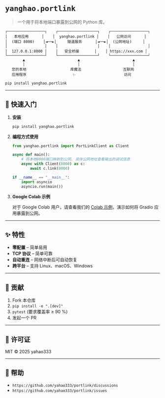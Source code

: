 # `yanghao.portlink`

> 一个用于将本地端口暴露到公网的 Python 库。

```
┌─────────────────┐    ┌──────────────────┐    ┌─────────────────┐
│   本地应用      │    │  yanghao.portlink │    │   公网访问      │
│  (端口 8000)    │◄──►│     隧道服务      │◄──►│  (公网地址)     │
│                 │    │                  │    │                 │
│  127.0.0.1:8000 │    │   安全桥接       │    │ https://xxx.com │
└─────────────────┘    └──────────────────┘    └─────────────────┘
        ▲                        ▲                        ▲
        │                        │                        │
   您的本地                    库魔法                   互联网
   应用程序                     ✨                      访问
```

```bash
pip install yanghao.portlink
```

---

## 🚀 快速入门

1.  **安装**
    ```bash
    pip install yanghao.portlink
    ```

2.  **编程方式使用**

    ```python
    from yanghao.portlink import PortLinkClient as Client

    async def main():
        # 将本地8000端口映射到公网, 具体公网地址查看输出的调试信息
        async with Client(8000) as c:
            await c.link(8000)

    if __name__ == "__main__":
        import asyncio
        asyncio.run(main())
    ```

3.  **Google Colab 示例**

    对于 Google Colab 用户，请查看我们的 [Colab 示例](examples/colab.py)，演示如何将 Gradio 应用暴露到公网。

---

## ✨ 特性

-   **零配置** – 简单易用
-   **TCP 协议** – 简单可靠
-   **自动重连** – 网络中断后可自动恢复
-   **跨平台** – 支持 Linux、macOS、Windows

---

## 🤝 贡献

1.  Fork 本仓库
2.  `pip install -e ".[dev]"`
3.  `pytest` (要求覆盖率 ≥ 90 %)
4.  发起一个 PR

---

## 📄 许可证

MIT © 2025 yahao333

---

## 💬 帮助

-   `https://github.com/yahao333/portlink/discussions`
-   `https://github.com/yahao333/portlink/issues`